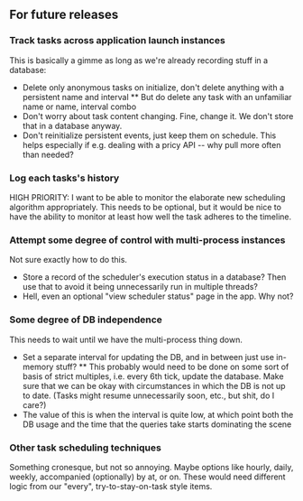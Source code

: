 ## For future releases ##

### Track tasks across application launch instances ###
This is basically a gimme as long as we're already recording stuff in a database:
* Delete only anonymous tasks on initialize, don't delete anything with a persistent name and interval
** But do delete any task with an unfamiliar name or name, interval combo
* Don't worry about task content changing. Fine, change it. We don't store that in a database anyway.
* Don't reinitialize persistent events, just keep them on schedule. This helps especially if e.g. dealing with a pricy API -- why pull more often than needed?

### Log each tasks's history ###
HIGH PRIORITY: I want to be able to monitor the elaborate new scheduling algorithm appropriately. This needs to be optional, but it would be nice to have the ability to monitor at least how well the task adheres to the timeline.

### Attempt some degree of control with multi-process instances ###
Not sure exactly how to do this.
* Store a record of the scheduler's execution status in a database? Then use that to avoid it being unnecessarily run in multiple threads?
* Hell, even an optional "view scheduler status" page in the app. Why not?

### Some degree of DB independence ###
This needs to wait until we have the multi-process thing down.
* Set a separate interval for updating the DB, and in between just use in-memory stuff?
** This probably would need to be done on some sort of basis of strict multiples, i.e. every 6th tick, update the database. Make sure that we can be okay with circumstances in which the DB is not up to date. (Tasks might resume unnecessarily soon, etc., but shit, do I care?)
* The value of this is when the interval is quite low, at which point both the DB usage and the time that the queries take starts dominating the scene

### Other task scheduling techniques ###
Something cronesque, but not so annoying. Maybe options like hourly, daily, weekly, accompanied (optionally) by at, or on. These would need different logic from our "every", try-to-stay-on-task style items.
